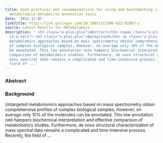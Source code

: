 ```yaml
---
title: Good practices and recommendations for using and benchmarking computational
  metabolomics metabolite annotation tools
date: '2022-12-05'
linkTitle: http://link.springer.com/10.1007/s11306-022-01963-y
source: Latest Results for Metabolomics
description: ' <h3 class="a-plus-plus">Abstract</h3> <span class="a-plus-plus abstract-section
  id-a-sec1"> <h3 class="a-plus-plus">Background</h3> <p class="a-plus-plus">Untargeted
  metabolomics approaches based on mass spectrometry obtain comprehensive profiles
  of complex biological samples. However, on average only 10% of the molecules can
  be annotated. This low annotation rate hampers biochemical interpretation and effective
  comparison of metabolomics studies. Furthermore, de novo structural characterization of
  mass spectral data remains a complicated and time-intensive process. Recently, the
  field of ...'
---
```

 <h3 class="a-plus-plus">Abstract</h3> <span class="a-plus-plus abstract-section id-a-sec1"> <h3 class="a-plus-plus">Background</h3> <p class="a-plus-plus">Untargeted metabolomics approaches based on mass spectrometry obtain comprehensive profiles of complex biological samples. However, on average only 10% of the molecules can be annotated. This low annotation rate hampers biochemical interpretation and effective comparison of metabolomics studies. Furthermore, de novo structural characterization of mass spectral data remains a complicated and time-intensive process. Recently, the field of ...